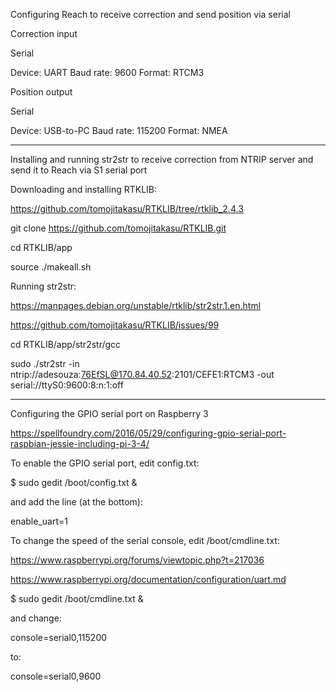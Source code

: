 Configuring Reach to receive correction and send position via serial

Correction input

Serial

Device: UART
Baud rate: 9600
Format: RTCM3

Position output

Serial

Device: USB-to-PC
Baud rate: 115200
Format: NMEA

---------------------------------------------------
Installing and running str2str to receive correction from NTRIP server and send it to Reach via S1 serial port

Downloading and installing RTKLIB:

https://github.com/tomojitakasu/RTKLIB/tree/rtklib_2.4.3

git clone https://github.com/tomojitakasu/RTKLIB.git

cd RTKLIB/app

source ./makeall.sh

Running str2str:

https://manpages.debian.org/unstable/rtklib/str2str.1.en.html

https://github.com/tomojitakasu/RTKLIB/issues/99

cd RTKLIB/app/str2str/gcc

sudo ./str2str -in ntrip://adesouza:76EfSL@170.84.40.52:2101/CEFE1:RTCM3 -out serial://ttyS0:9600:8:n:1:off

---------------------------------------------------
Configuring the GPIO serial port on Raspberry 3 

https://spellfoundry.com/2016/05/29/configuring-gpio-serial-port-raspbian-jessie-including-pi-3-4/

To enable the GPIO serial port, edit config.txt:

$ sudo gedit /boot/config.txt &

and add the line (at the bottom):

enable_uart=1

To change the speed of the serial console, edit /boot/cmdline.txt:

https://www.raspberrypi.org/forums/viewtopic.php?t=217036

https://www.raspberrypi.org/documentation/configuration/uart.md

$ sudo gedit /boot/cmdline.txt &

and change:

console=serial0,115200

to:

console=serial0,9600
	

